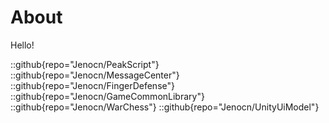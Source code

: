 # About

Hello!


::github{repo="Jenocn/PeakScript"}
::github{repo="Jenocn/MessageCenter"}
::github{repo="Jenocn/FingerDefense"}
::github{repo="Jenocn/GameCommonLibrary"}
::github{repo="Jenocn/WarChess"}
::github{repo="Jenocn/UnityUiModel"}

